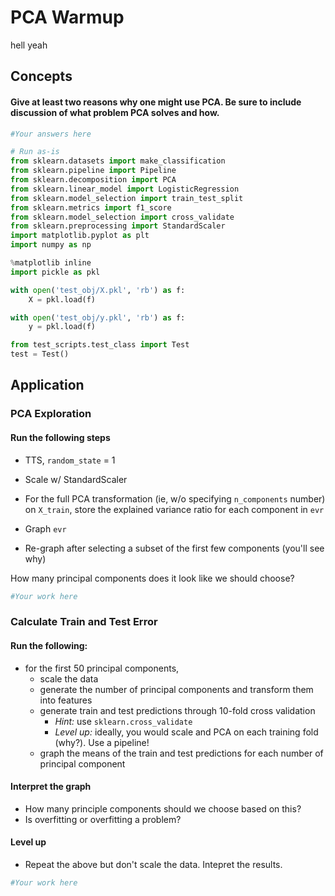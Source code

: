 # PCA Warmup
hell yeah

## Concepts

#### Give at least two reasons why one might use PCA.  Be sure to include discussion of what problem PCA solves and how.


```python
#Your answers here
```


```python
# Run as-is
from sklearn.datasets import make_classification
from sklearn.pipeline import Pipeline
from sklearn.decomposition import PCA
from sklearn.linear_model import LogisticRegression
from sklearn.model_selection import train_test_split
from sklearn.metrics import f1_score
from sklearn.model_selection import cross_validate
from sklearn.preprocessing import StandardScaler
import matplotlib.pyplot as plt
import numpy as np

%matplotlib inline
import pickle as pkl

with open('test_obj/X.pkl', 'rb') as f:
    X = pkl.load(f)

with open('test_obj/y.pkl', 'rb') as f:
    y = pkl.load(f)  

from test_scripts.test_class import Test
test = Test()
```

## Application

### PCA Exploration

#### Run the following steps
- TTS, `random_state` = 1

- Scale w/ StandardScaler

- For the full PCA transformation (ie, w/o specifying `n_components` number)
on `X_train`, store the explained variance ratio for each component 
in `evr`

- Graph `evr`

- Re-graph after selecting a subset of the first few components (you'll see why)

How many principal components does it look like we should choose?


```python
#Your work here
```

### Calculate Train and Test Error

#### Run the following:
- for the first 50 principal components,
  - scale the data
  - generate the number of principal components and transform them into features
  - generate train and test predictions through 10-fold cross validation
    - *Hint:* use `sklearn.cross_validate`
    - *Level up:* ideally, you would scale and PCA on each training fold (why?).  Use a pipeline!
  - graph the means of the train and test predictions for each number of principal component

#### Interpret the graph  
- How many principle components should we choose based on this?
- Is overfitting or overfitting a problem?

#### Level up
- Repeat the above but don't scale the data.  Intepret the results.


```python
#Your work here
```
